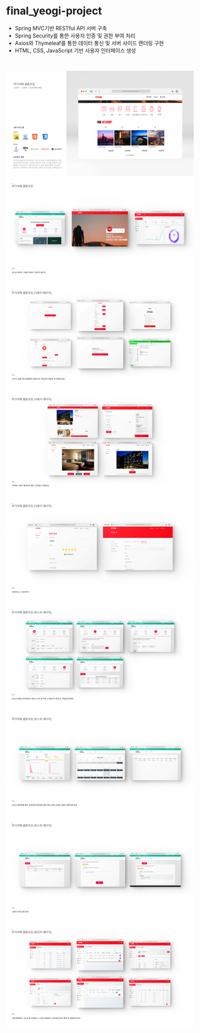# final_yeogi-project

- Spring MVC기반 RESTful API 서버 구축 
- Spring Security를 통한 사용자 인증 및 권한 부여 처리
- Axios와 Thymeleaf를 통한 데이터 통신 및 서버 사이드 랜더링 구현
- HTML, CSS, JavaScript 기반 사용자 인터페이스 생성

<br>

![1.project](./src/main/resources/static/images/1.project.png)
![2.project](./src/main/resources/static/images/2.project.png)
![3.project](./src/main/resources/static/images/3.project.png)
![4.project](./src/main/resources/static/images/4.project.png)
![5.project](./src/main/resources/static/images/5.project.png)
![6.project](./src/main/resources/static/images/6.project.png)
![7.project](./src/main/resources/static/images/7.project.png)
![8.project](./src/main/resources/static/images/8.project.png)
![9.project](./src/main/resources/static/images/9.project.png)
